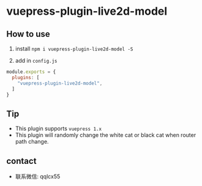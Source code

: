 # vuepress-plugin-live2d-model

## How to use

1. install `npm i vuepress-plugin-live2d-model -S`

2. add in `config.js`

```js
module.exports = {
  plugins: [
    "vuepress-plugin-live2d-model",
  ]
}
```

## Tip

- This plugin supports `vuepress 1.x`
- This plugin will randomly change the white cat or black cat when router path change.

## contact

- 联系微信: qqlcx55